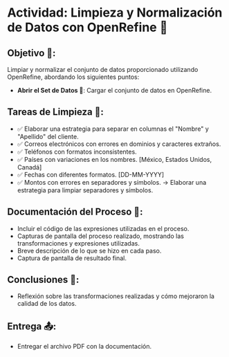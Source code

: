 # Actividad: Limpieza y Normalización de Datos con OpenRefine 🧹

## Objetivo 🎯:
Limpiar y normalizar el conjunto de datos proporcionado utilizando OpenRefine, abordando los siguientes puntos:

- **Abrir el Set de Datos 📂**: Cargar el conjunto de datos en OpenRefine.

## Tareas de Limpieza 🧼:
- ✅ Elaborar una estrategia para separar en columnas el "Nombre" y "Apellido" del cliente.
- ✅ Correos electrónicos con errores en dominios y caracteres extraños.
- ✅ Teléfonos con formatos inconsistentes.
- ✅ Países con variaciones en los nombres. [México, Estados Unidos, Canadá]
- ✅ Fechas con diferentes formatos. [DD-MM-YYYY]
- ✅ Montos con errores en separadores y símbolos. -> Elaborar una estrategia para limpiar separadores y símbolos.

## Documentación del Proceso 📑:
- Incluir el código de las expresiones utilizadas en el proceso.
- Capturas de pantalla del proceso realizado, mostrando las transformaciones y expresiones utilizadas.
- Breve descripción de lo que se hizo en cada paso.
- Captura de pantalla de resultado final.

## Conclusiones 📝:
- Reflexión sobre las transformaciones realizadas y cómo mejoraron la calidad de los datos.

## Entrega 📤:
- Entregar el archivo PDF con la documentación.
